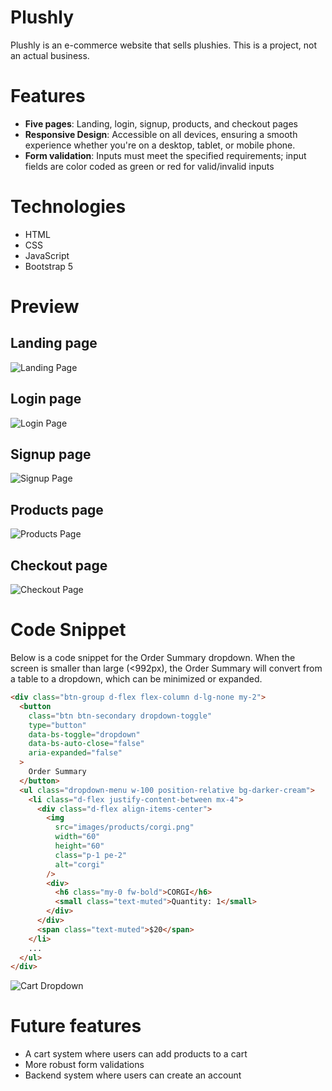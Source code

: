 # Plushly

Plushly is an e-commerce website that sells plushies. This is a project, not an actual business.

# Features

- **Five pages**: Landing, login, signup, products, and checkout pages
- **Responsive Design**: Accessible on all devices, ensuring a smooth experience whether you're on a desktop, tablet, or mobile phone.
- **Form validation**: Inputs must meet the specified requirements; input fields are color coded as green or red for valid/invalid inputs

# Technologies

- HTML
- CSS
- JavaScript
- Bootstrap 5

# Preview

## Landing page

![Landing Page](images/readme/home.JPG)

## Login page

![Login Page](images/readme/login.JPG)

## Signup page

![Signup Page](images/readme/signup.JPG)

## Products page

![Products Page](images/readme/products.JPG)

## Checkout page

![Checkout Page](images/readme/checkout.JPG)

# Code Snippet

Below is a code snippet for the Order Summary dropdown. When the screen is smaller than large (<992px), the Order Summary will convert from a table to a dropdown, which can be minimized or expanded.


```html
<div class="btn-group d-flex flex-column d-lg-none my-2">
  <button
    class="btn btn-secondary dropdown-toggle"
    type="button"
    data-bs-toggle="dropdown"
    data-bs-auto-close="false"
    aria-expanded="false"
  >
    Order Summary
  </button>
  <ul class="dropdown-menu w-100 position-relative bg-darker-cream">
    <li class="d-flex justify-content-between mx-4">
      <div class="d-flex align-items-center">
        <img
          src="images/products/corgi.png"
          width="60"
          height="60"
          class="p-1 pe-2"
          alt="corgi"
        />
        <div>
          <h6 class="my-0 fw-bold">CORGI</h6>
          <small class="text-muted">Quantity: 1</small>
        </div>
      </div>
      <span class="text-muted">$20</span>
    </li>
    ...
  </ul>
</div>
```

![Cart Dropdown](images/readme/cart-dropdown.JPG)

# Future features

- A cart system where users can add products to a cart
- More robust form validations
- Backend system where users can create an account